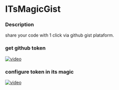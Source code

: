 # ITsMagicGist

### Description

share your code with 1 click via github gist plataform.

### get github token

[![video](https://img.youtube.com/vi/H_uyu9pzUE0/hqdefault.jpg)](https://youtu.be/H_uyu9pzUE0)

### configure token in its magic

[![video](https://img.youtube.com/vi/pf7DbJbGlF0)](https://youtu.be/pf7DbJbGlF0)
